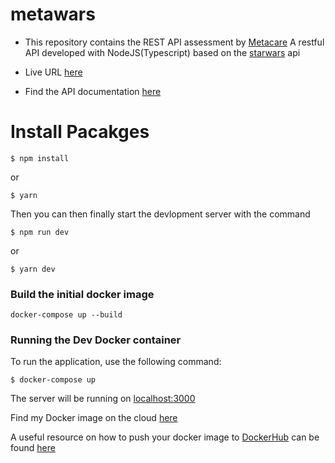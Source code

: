 # metawars
- This repository contains the REST API assessment by [Metacare](http://twitter.com/metacareHQ) A restful API developed with NodeJS(Typescript) based on the [starwars](https://swapi.py4e.com) api

- Live URL [here](https://metacare-ass.herokuapp.com/api/v1)
- Find the API documentation [here](https://documenter.getpostman.com/view/11690328/UVXoktAc)


# Install Pacakges

```
$ npm install

```
or

```
$ yarn

```
Then you can then finally start the devlopment server with the command

```
$ npm run dev

```
or

```
$ yarn dev

```

### Build the initial docker image
```
docker-compose up --build
```
### Running the Dev Docker container

To run the application, use the following command:

```
$ docker-compose up
```

The server will be running on [localhost:3000](http://0.0.0.0:3000)

Find my Docker image on the cloud [here](https://hub.docker.com/repository/docker/ewave112/meta-image)

A useful resource on how to push your docker image to [DockerHub](https://hub.docker.com)  can be found [here](https://ropenscilabs.github.io/r-docker-tutorial/04-Dockerhub.html)
